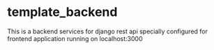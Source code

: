 # template_backend

This is a backend services for django rest api specially configured for frontend application running on localhost:3000
